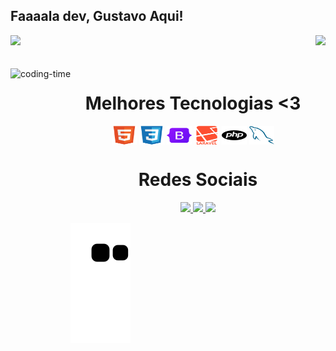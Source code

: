## Faaaala dev, Gustavo Aqui!

<div>
  
  <img  height="180em" src="https://github-readme-stats.vercel.app/api?username=guhFernandes&show_icons=true&theme=dark&include_all_commits=true&count_private=true"/>
  <img align="right" height="180em" src="https://github-readme-stats.vercel.app/api/top-langs/?username=guhFernandes&layout=compact&langs_count=16&theme=dark"/>
</div>
<br>

<div  align="center"> 
  <div style="display: inline_block"><br>
    <img align="left" height="250" alt="coding-time" src="https://raw.githubusercontent.com/LuigiGf/LuigiGf/main/code.gif">
    <h1 align="center">Melhores Tecnologias <3</h1>
    <img align="center" height="30" width="40" alt="html-icon" src="https://raw.githubusercontent.com/devicons/devicon/master/icons/html5/html5-original.svg">
    <img align="center" height="30" width="40" alt="css-icon" src="https://raw.githubusercontent.com/devicons/devicon/master/icons/css3/css3-original.svg">
    <img align="center" height="30" width="40" alt="nodejs-icon" src="https://github.com/devicons/devicon/blob/master/icons/bootstrap/bootstrap-original.svg">
    <img align="center" height="30" width="40" alt="c-icon" src="https://github.com/devicons/devicon/blob/master/icons/laravel/laravel-plain-wordmark.svg">
    <img align="center" height="30" width="40" alt="js-icon" src="https://github.com/devicons/devicon/blob/master/icons/php/php-plain.svg">
    <img align="center" height="30" width="40" alt="nodejs-icon" src="https://github.com/devicons/devicon/blob/master/icons/mysql/mysql-plain.svg">
    
   </div>
    
  
  <h1 align="center">Redes Sociais</h1>
    <a href = "mailto: gfernandesilva2904@gmail.com">
      <img width="30" src="https://imagepng.org/wp-content/uploads/2018/03/gmail-cone-icon.png">
    </a>
    <a href = "https://www.linkedin.com/in/gustavo-henrique-fernandes-da-silva-08a7a2263/">
      <img width="25" src="https://upload.wikimedia.org/wikipedia/commons/8/81/LinkedIn_icon.svg">
    </a>
    <a href = "https://www.instagram.com/guh_paulista/">
      <img width="25" src="https://upload.wikimedia.org/wikipedia/commons/a/a5/Instagram_icon.png">
    </a>
</div>
  
![Snake animation](https://github.com/guhFernandes/guhFernandes/blob/output/github-contribution-grid-snake.svg)
